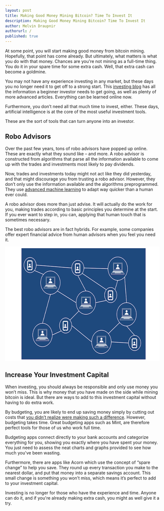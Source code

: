```yaml
---
layout: post
title: Making Good Money Mining Bitcoin? Time To Invest It
description: Making Good Money Mining Bitcoin? Time To Invest It
author: Melvin Draupnir
authorurl: /
published: true
---
```



<p>At some point, you will start making good money from bitcoin mining. Hopefully, that point has come already. But ultimately, what matters is what you do with that money. Chances are you're not mining as a full-time thing. You do it in your spare time for some extra cash. Well, that extra cash can become a goldmine.
<p>You may not have any experience investing in any market, but these days you no longer need it to get off to a strong start. This <a href="https://investorjunkie.com/">investing blog</a> has all the information a beginner investor needs to get going, as well as plenty of more advanced articles. Everything can be learned online now.
<p>Furthermore, you don’t need all that much time to invest, either. These days, artificial intelligence is at the core of the most useful investment tools.
<p>These are the sort of tools that can turn anyone into an investor.
<p><h2>Robo Advisors</h2>
<p>Over the past few years, tons of robo advisors have popped up online. These are exactly what they sound like – and more. A robo advisor is constructed from algorithms that parse all the information available to come up with the trades and investments most likely to pay dividends.
<p>Now, trades and investments today might not act like they did yesterday, and that might discourage you from trusting a robo advisor. However, they don’t only use the information available and the algorithms preprogrammed. They use <a href="https://www.expertsystem.com/machine-learning-definition/">advanced machine learning</a> to adapt way quicker than a human ever could.
<p>A robo advisor does more than just advise. It will actually do the work for you, making trades according to basic principles you determine at the start. If you ever want to step in, you can, applying that human touch that is sometimes necessary.
<p>The best robo advisors are in fact hybrids. For example, some companies offer expert financial advice from human advisors when you feel you need it.
<p><img src="/images/online-places-use-bitcoin.png" width="600" height="373"/>
<p><h2>Increase Your Investment Capital</h2>
<p>When investing, you should always be responsible and only use money you won’t miss. This is why money that you have made on the side while mining bitcoin is ideal. But there are ways to add to this investment capital without having to do extra work.
<p>By budgeting, you are likely to end up saving money simply by cutting out costs that <a href="https://www.lifehack.org/articles/money/25-unnecessary-wastes-money-you-dont-think-about.html">you didn’t realize were making such a difference</a>. However, budgeting takes time. Great budgeting apps such as Mint, are therefore perfect tools for those of us who work full time.
<p>Budgeting apps connect directly to your bank accounts and categorize everything for you, showing you exactly where you have spent your money. You just need to assess the neat charts and graphs provided to see how much you've been wasting.
<p>Furthermore, there are apps like Acorn which use the concept of “spare change” to help you save. They round up every transaction you make to the nearest dollar, and put that money into a separate savings account. This small change is something you won’t miss, which means it’s perfect to add to your investment capital.
<p>Investing is no longer for those who have the experience and time. Anyone can do it, and if you're already making extra cash, you might as well give it a try.